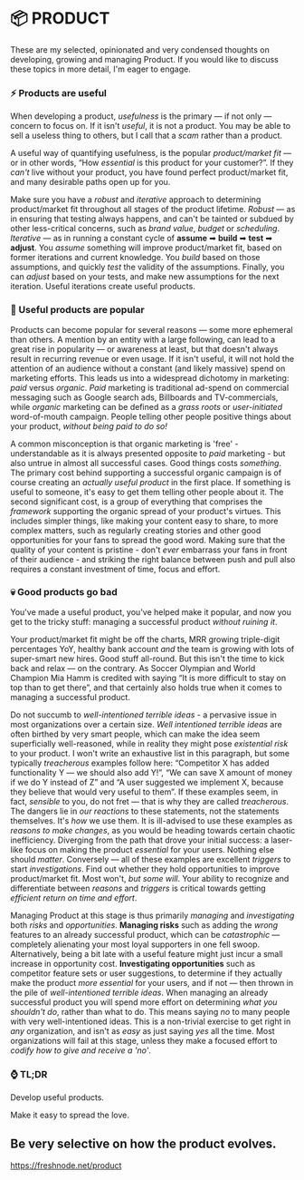 # 📦 PRODUCT

These are my selected, opinionated and very condensed thoughts on developing, growing and managing Product. If you would like to discuss these topics in more detail, I'm eager to engage.

### ⚡ Products are useful

When developing a product, _usefulness_ is the primary — if not only — concern to focus on. If it isn't _useful_, it is not a product. You may be able to sell a useless thing to others, but I call that a _scam_ rather than a product.

A useful way of quantifying usefulness, is the popular _product/market fit_ — or in other words, “How _essential_ is this product for your customer?”. If they _can't_ live without your product, you have found perfect product/market fit, and many desirable paths open up for you.

Make sure you have a _robust_ and _iterative_ approach to determining product/market fit throughout all stages of the product lifetime. _Robust_ — as in ensuring that testing always happens, and can't be tainted or subdued by other less-critical concerns, such as _brand value_, _budget_ or _scheduling_. _Iterative_ — as in running a constant cycle of __assume__ ➡ __build__ ➡ __test__ ➡ __adjust__. You _assume_ something will improve product/market fit, based on former iterations and current knowledge. You _build_ based on those assumptions, and quickly _test_ the validity of the assumptions. Finally, you can _adjust_ based on your tests, and make new assumptions for the next iteration. Useful iterations create useful products.

### 🎉 Useful products are popular

Products can become popular for several reasons — some more ephemeral than others. A mention by an entity with a large following, can lead to a great rise in popularity — or awareness at least, but that doesn't always result in recurring revenue or even usage. If it isn't useful, it will not hold the attention of an audience without a constant (and likely massive) spend on marketing efforts. This leads us into a widespread dichotomy in marketing: _paid_ versus _organic_. _Paid_ marketing is traditional ad-spend on commercial messaging such as Google search ads, Billboards and TV-commercials, while _organic_ marketing can be defined as a _grass roots_ or _user-initiated_ word-of-mouth campaign. People telling other people positive things about your product, _without being paid to do so!_

A common misconception is that organic marketing is 'free' - understandable as it is always presented opposite to _paid_ marketing - but also untrue in almost all successful cases. Good things costs _something_. The primary cost behind supporting a successful organic campaign is of course creating an _actually useful product_ in the first place. If something is useful to someone, it's easy to get them telling other people about it. The second significant cost, is a group of everything that comprises the _framework_ supporting the organic spread of your product's virtues. This includes simpler things, like making your content easy to share, to more complex matters, such as regularly creating stories and other good opportunities for your fans to spread the good word. Making sure that the quality of your content is pristine - don't _ever_ embarrass your fans in front of their audience - and striking the right balance between push and pull also requires a constant investment of time, focus and effort.

### 💀 Good products go bad

You've made a useful product, you've helped make it popular, and now you get to the tricky stuff: managing a successful product _without ruining it_.

Your product/market fit might be off the charts, MRR growing triple-digit percentages YoY, healthy bank account _and_ the team is growing with lots of super-smart new hires. Good stuff all-round. But this isn't the time to kick back and relax — on the contrary. As Soccer Olympian and World Champion Mia Hamm is credited with saying “It is more difficult to stay on top than to get there”, and that certainly also holds true when it comes to managing a successful product.

Do not succumb to _well-intentioned terrible ideas_ - a pervasive issue in most organizations over a certain size. _Well intentioned terrible ideas_ are often birthed by very smart people, which can make the idea seem superficially well-reasoned, while in reality they might pose _existential risk_ to your product. I won't write an exhaustive list in this paragraph, but some typically _treacherous_ examples follow here: “Competitor X has added functionality Y — we should also add Y!”, “We can save X amount of money if we do Y instead of Z” and “A user suggested we implement X, because they believe that would very useful to them”. If these examples seem, in fact, _sensible_ to you, do not fret — that is why they are called _treacherous_. The dangers lie in _our reactions_ to these statements, not the statements themselves. It's _how_ we use them. It is ill-advised to use these examples as _reasons to make changes_, as you would be heading towards certain chaotic inefficiency. Diverging from the path that drove your initial success: a laser-like focus on making the product _essential_ for your users. Nothing else should _matter_. Conversely — all of these examples are excellent _triggers_ to start _investigations_. Find out whether they hold opportunities to improve product/market fit. Most won't, _but some will_. Your ability to recognize and differentiate between _reasons_ and _triggers_ is critical towards getting _efficient return on time and effort_.

Managing Product at this stage is thus primarily _managing_ and _investigating_ both _risks_ and _opportunities_. __Managing risks__ such as adding the _wrong_ features to an already successful product, which can be _catastrophic_ — completely alienating your most loyal supporters in one fell swoop. Alternatively, being a bit late with a useful feature might just incur a small increase in opportunity cost. __Investigating opportunities__ such as competitor feature sets or user suggestions, to determine if they actually make the product _more essential_ for your users, and if not — then thrown in the pile of _well-intentioned terrible ideas_. When managing an already successful product you will spend more effort on determining _what you shouldn't do_, rather than what to do. This means saying _no_ to many people with very well-intentioned ideas. This is a non-trivial exercise to get right in _any_ organization, and isn't as _easy_ as just saying _yes_ all the time. Most organizations will fail at this stage, unless they make a focused effort to _codify how to give and receive a 'no'_.

### ⌚ TL;DR

Develop useful products.

Make it easy to spread the love.

Be very selective on how the product evolves.
---
https://freshnode.net/product
